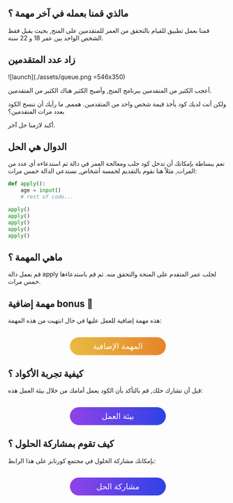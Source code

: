 ## مالذي قمنا بعمله في آخر مهمة ؟

قمنا بعمل تطبيق للقيام بالتحقق من العمر للمتقدمين على المنح, بحيث يقبل فقط الشخص الواحد بين عمر 18 و 22 سنة.

## زاد عدد المتقدمين

![launch](./assets/queue.png =546x350)

أعجب الكثير من المتقدمين ببرنامج المنح, وأصبح الكثير هناك الكثير من المتقدمين.

ولكن أنت لديك كود يأخذ قيمة شخص واحد من المتقدمين.
هممم, ما رأيك أن ننسخ الكود بعدد مرات المتقدمين؟

أكيد لازمنا حل آخر.

## الدوال هي الحل

نعم ببساطة بإمكانك أن تدخل كود جلب ومعالجة العمر في دالة ثم استدعاءه أي عدد من المرات, مثلاً هنا نقوم بالتقديم لخمسة أشخاص, نستدعي الدالة خمس مرات:

```python
def apply():
    age = input()
    # rest of code...

apply()
apply()
apply()
apply()
apply()
```

## ماهي المهمة ؟

قم بعمل دالة apply لجلب عمر المتقدم على المنحة والتحقق منه.
ثم قم باستدعاءها خمس مرات.

## مهمة إضافية bonus :gem:

هذه مهمة إضافية للعمل عليها في حال انتهيت من هذه المهمة:

<a href="" style="display: block; width: 200px; background-color: #e8a252; background-image:linear-gradient(to left, #e7832c, #e8bb42); color:#fff; padding: 10px; margin: 30px auto; border-radius:100px; text-decoration: none; font-size: 18px; text-align: center;">المهمة الإضافية</a>

## كيفية تجربة الأكواد ؟

قبل أن تشارك حلك, قم بالتأكد بأن الكود يعمل أمامك من خلال بيئة العمل هذه:

<a href="" style="display: block; width: 200px; background-color: #5355e8; background-image:linear-gradient(to left, #2d43e7, #9042e8); color:#fff; padding: 10px; margin: 30px auto; border-radius:100px; text-decoration: none; font-size: 18px; text-align: center;">بيئة العمل</a>

## كيف تقوم بمشاركة الحلول ؟

بإمكانك مشاركة الحلول في مجتمع كورتابز على هذا الرابط:

<a href="" style="display: block; width: 200px; background-color: #5355e8; background-image:linear-gradient(to left, #2d43e7, #9042e8); color:#fff; padding: 10px; margin: 30px auto; border-radius:100px; text-decoration: none; font-size: 18px; text-align: center;">مشاركة الحل</a>